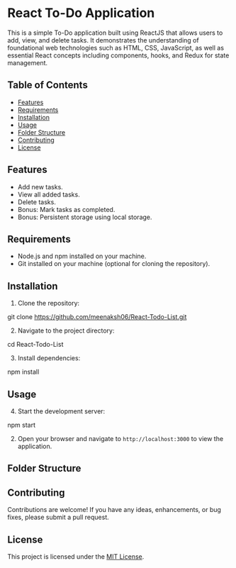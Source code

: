 # React To-Do Application

This is a simple To-Do application built using ReactJS that allows users to add, view, and delete tasks. It demonstrates the understanding of foundational web technologies such as HTML, CSS, JavaScript, as well as essential React concepts including components, hooks, and Redux for state management.

## Table of Contents

- [Features](#features)
- [Requirements](#requirements)
- [Installation](#installation)
- [Usage](#usage)
- [Folder Structure](#folder-structure)
- [Contributing](#contributing)
- [License](#license)

## Features

- Add new tasks.
- View all added tasks.
- Delete tasks.
- Bonus: Mark tasks as completed.
- Bonus: Persistent storage using local storage.

## Requirements

- Node.js and npm installed on your machine.
- Git installed on your machine (optional for cloning the repository).

## Installation

1. Clone the repository:

git clone https://github.com/meenaksh06/React-Todo-List.git


2. Navigate to the project directory:

cd React-Todo-List

3. Install dependencies:

npm install


## Usage

4. Start the development server:


npm start



2. Open your browser and navigate to `http://localhost:3000` to view the application.

## Folder Structure




## Contributing

Contributions are welcome! If you have any ideas, enhancements, or bug fixes, please submit a pull request.

## License

This project is licensed under the [MIT License](LICENSE).
